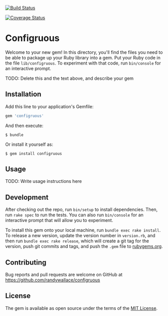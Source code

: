 [![Build Status](https://travis-ci.org/randywallace/configruous.svg?branch=master)](https://travis-ci.org/randywallace/configruous)

[![Coverage Status](https://coveralls.io/repos/github/randywallace/configruous/badge.svg)](https://coveralls.io/github/randywallace/configruous)

# Configruous

Welcome to your new gem! In this directory, you'll find the
files you need to be able to package up your Ruby library into
a gem. Put your Ruby code in the file `lib/configruous`. To
experiment with that code, run `bin/console` for an interactive prompt.

TODO: Delete this and the text above, and describe your gem

## Installation

Add this line to your application's Gemfile:

```ruby
gem 'configruous'
```

And then execute:

    $ bundle

Or install it yourself as:

    $ gem install configruous

## Usage

TODO: Write usage instructions here

## Development

After checking out the repo, run `bin/setup` to install dependencies. Then,
run `rake spec` to run the tests. You can also run `bin/console` for an
interactive prompt that will allow you to experiment.

To install this gem onto your local machine, run `bundle exec rake install`.
To release a new version, update the version number in `version.rb`, and then
run `bundle exec rake release`, which will create a git tag for the version,
push git commits and tags, and push the `.gem` file to [rubygems.org](https://rubygems.org).

## Contributing

Bug reports and pull requests are welcome on GitHub at https://github.com/randywallace/configruous

## License

The gem is available as open source under the terms of the [MIT License](https://opensource.org/licenses/MIT).
